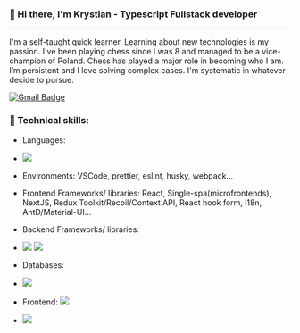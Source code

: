 ### 👋 Hi there, I'm Krystian - Typescript Fullstack developer

***

<p>I'm a self-taught quick learner. Learning about new technologies is my passion. I've been playing chess since I was 8 and managed to be a vice-champion of Poland. Chess has played a major role in becoming who I am. I’m persistent and I love solving complex cases. I'm systematic in whatever decide to pursue.</p>

[![Gmail Badge](https://img.shields.io/badge/-Gmail-c14438?style=flat-square&logo=Gmail&logoColor=white&link=mailto:olafsulich@gmail.com)](mailto:krystian.kalwik@gmail.com)
<br />

### 🔧 Technical skills:

- Languages:
- <img src="https://img.shields.io/badge/-TypeScript-007ACC?style=flat-square&logo=typescript&logoColor=white" />

- Environments: VSCode, prettier, eslint, husky, webpack...
  
- Frontend Frameworks/ libraries: React, Single-spa(microfrontends), NextJS, Redux Toolkit/Recoil/Context API, React hook form, i18n, AntD/Material-UI...
  
- Backend Frameworks/ libraries:
- <img src="https://img.shields.io/badge/-Nodejs-43853d?style=flat-square&logo=Node.js&logoColor=white" /> <img src="https://img.shields.io/badge/-express-black?style=flat-square&logo=express" />
  
- Databases:
- <img src="https://img.shields.io/badge/-MongoDB-13aa52?style=flat-square&logo=mongodb&logoColor=white" />



- Frontend: <img src="https://img.shields.io/badge/-React-black?style=flat-square&logo=react" />

- <img src="https://img.shields.io/badge/-Redux-764ABC?style=flat-square&logo=redux&logoColor=white" />















